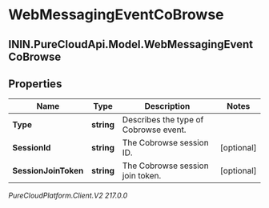 # WebMessagingEventCoBrowse

## ININ.PureCloudApi.Model.WebMessagingEventCoBrowse

## Properties

|Name | Type | Description | Notes|
|------------ | ------------- | ------------- | -------------|
| **Type** | **string** | Describes the type of Cobrowse event. | |
| **SessionId** | **string** | The Cobrowse session ID. | [optional] |
| **SessionJoinToken** | **string** | The Cobrowse session join token. | [optional] |



_PureCloudPlatform.Client.V2 217.0.0_
